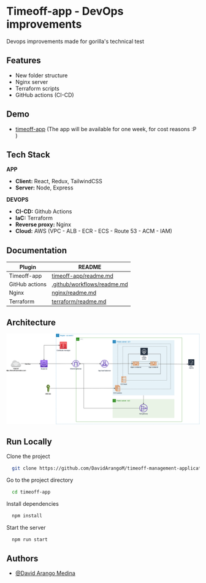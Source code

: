 
# Timeoff-app - DevOps improvements

Devops improvements made for gorilla's technical test


## Features

- New folder structure
- Nginx server
- Terraform scripts
- GitHub actions (CI-CD)


## Demo

- [timeoff-app](https://timeoff.damedina.com/login/) (The app will be available for one week, for cost reasons :P )



## Tech Stack

****APP****
- **Client:** React, Redux, TailwindCSS
- **Server:** Node, Express

****DEVOPS****
- **CI-CD:** Github Actions
- **IaC:** Terraform
- **Reverse proxy:** Nginx
- **Cloud:** AWS (VPC - ALB - ECR - ECS - Route 53 - ACM - IAM)




## Documentation

| Plugin | README |
| ------ | ------ |
| Timeoff-app | [timeoff-app/readme.md](https://github.com/DavidArangoM/timeoff-management-application/tree/master/timeoff-app) |
| GitHub actions | [.github/workflows/readme.md](https://github.com/DavidArangoM/timeoff-management-application/tree/master/.github/workflows)|
| Nginx | [nginx/readme.md](https://github.com/DavidArangoM/timeoff-management-application/tree/master/nginx) |
| Terraform | [terraform/readme.md](https://github.com/DavidArangoM/timeoff-management-application/tree/master/terraform) |

## Architecture

![TimeOff.Management Screenshot](./timeoff-app/public/img/gorilla-architecture.png)


## Run Locally

Clone the project

```bash
  git clone https://github.com/DavidArangoM/timeoff-management-application
```

Go to the project directory

```bash
  cd timeoff-app
```

Install dependencies

```bash
  npm install
```

Start the server

```bash
  npm run start
```

## Authors

- [@David Arango Medina](https://github.com/DavidArangoM)
